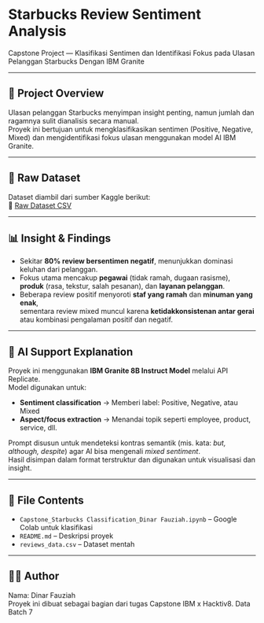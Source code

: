 # Starbucks Review Sentiment Analysis

Capstone Project — Klasifikasi Sentimen dan Identifikasi Fokus pada Ulasan Pelanggan Starbucks Dengan IBM Granite

---

## 📝 Project Overview

Ulasan pelanggan Starbucks menyimpan insight penting, namun jumlah dan ragamnya sulit dianalisis secara manual.  
Proyek ini bertujuan untuk mengklasifikasikan sentimen (Positive, Negative, Mixed) dan mengidentifikasi fokus ulasan menggunakan model AI IBM Granite.

---

## 🔗 Raw Dataset

Dataset diambil dari sumber Kaggle berikut:  
📂 [Raw Dataset CSV](https://www.kaggle.com/datasets/harshalhonde/starbucks-reviews-dataset)

---

## 📊 Insight & Findings

- Sekitar **80% review bersentimen negatif**, menunjukkan dominasi keluhan dari pelanggan.  
- Fokus utama mencakup **pegawai** (tidak ramah, dugaan rasisme), **produk** (rasa, tekstur, salah pesanan), dan **layanan pelanggan**.  
- Beberapa review positif menyoroti **staf yang ramah** dan **minuman yang enak**,  
  sementara review mixed muncul karena **ketidakkonsistenan antar gerai** atau kombinasi pengalaman positif dan negatif.  

---

## 🤖 AI Support Explanation

Proyek ini menggunakan **IBM Granite 8B Instruct Model** melalui API Replicate.  
Model digunakan untuk:
- **Sentiment classification** → Memberi label: Positive, Negative, atau Mixed  
- **Aspect/focus extraction** → Menandai topik seperti employee, product, service, dll.

Prompt disusun untuk mendeteksi kontras semantik (mis. kata: *but, although, despite*) agar AI bisa mengenali *mixed sentiment*.  
Hasil disimpan dalam format terstruktur dan digunakan untuk visualisasi dan insight.


---

## 📁 File Contents

- `Capstone_Starbucks Classification_Dinar Fauziah.ipynb` – Google Colab untuk klasifikasi
- `README.md` – Deskripsi proyek  
- `reviews_data.csv` – Dataset mentah

---

## 🧑‍💻 Author

Nama: Dinar Fauziah  
Proyek ini dibuat sebagai bagian dari tugas Capstone IBM x Hacktiv8.
Data Batch 7 

